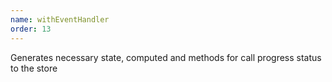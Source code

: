 ```yaml
---
name: withEventHandler
order: 13
---
```



Generates necessary state, computed and methods for call progress status to the store
